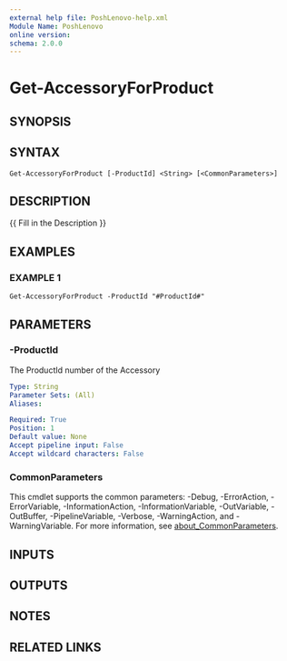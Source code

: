 ```yaml
---
external help file: PoshLenovo-help.xml
Module Name: PoshLenovo
online version:
schema: 2.0.0
---
```


# Get-AccessoryForProduct

## SYNOPSIS

## SYNTAX

```
Get-AccessoryForProduct [-ProductId] <String> [<CommonParameters>]
```

## DESCRIPTION
{{ Fill in the Description }}

## EXAMPLES

### EXAMPLE 1
```
Get-AccessoryForProduct -ProductId "#ProductId#"
```

## PARAMETERS

### -ProductId
The ProductId number of the Accessory

```yaml
Type: String
Parameter Sets: (All)
Aliases:

Required: True
Position: 1
Default value: None
Accept pipeline input: False
Accept wildcard characters: False
```

### CommonParameters
This cmdlet supports the common parameters: -Debug, -ErrorAction, -ErrorVariable, -InformationAction, -InformationVariable, -OutVariable, -OutBuffer, -PipelineVariable, -Verbose, -WarningAction, and -WarningVariable. For more information, see [about_CommonParameters](http://go.microsoft.com/fwlink/?LinkID=113216).

## INPUTS

## OUTPUTS

## NOTES

## RELATED LINKS
